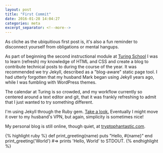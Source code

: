 ```yaml
---
layout: post
title: "First Commit"
date: 2016-01-28 14:04:27
categories: meta
excerpt_separator: <!--more-->
---
```

As cliche as the ubiquitious first post is, it's also a fun reminder to disconnect yourself from obligations or mental hangups.

As part of beginning the second instructional module at [Turing School](http://turing.io) I was to learn (refresh) my knowledge of HTML and CSS and create a blog to contribute technical posts to during the course of the year. It was recommended we try Jekyll, described as a "blog-aware" static page tool. I had utterly forgotten that my husband Mark began using Jekyll years ago, while I was fumbling with WordPress themes.
<!--more-->

The calendar at Turing is so crowded, and my workflow currently so centered around a text editor and git, that it was frankly refreshing to admit that I just wanted to try something different.

I'm using Jekyll through the Ruby gem. [Take a look.](http://jekyllrb.com/) Eventually I might move it over to my husband's VPN, but again, simplicity is sometimes nice!

My personal blog is still online, though quiet, at [tryptophantastic.com](http://tryptophantastic.com).

{% highlight ruby %}
def print_greeting(name)
  puts "Hello, #{name}"
end
print_greeting('World')
#=> prints 'Hello, World' to STDOUT.
{% endhighlight %}

